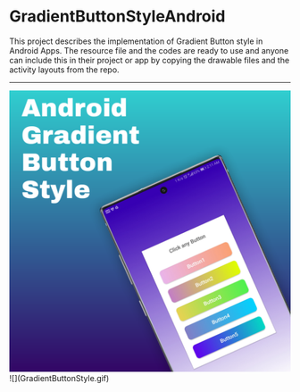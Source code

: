 # GradientButtonStyleAndroid
This project describes the implementation of Gradient Button style in Android Apps.
The resource file and the codes are ready to use and anyone can include this in their project or app by copying the drawable files and the activity layouts from the repo.
<hr width="100%" color="#30CFD0"/> 
<img src="https://raw.githubusercontent.com/Bikiprasad/GradientButtonStyleAndroid/master/Gradient%20button%20app%20image.png"/>
![](GradientButtonStyle.gif)
